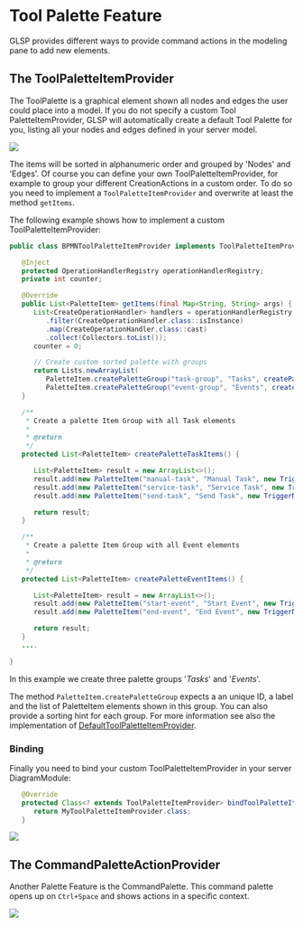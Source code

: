 # Tool Palette Feature

GLSP provides different ways to provide command actions in the modeling pane to add new elements. 

## The ToolPaletteItemProvider

The ToolPalette is a graphical element shown all nodes and edges the user could place into a model. If you do not specify a custom Tool PaletteItemProvider, GLSP will automatically create a default Tool Palette for you, listing all your nodes and edges defined in your server model.

<img src="../images/ToolPaletteItemProvider-01.png" />

The items will be sorted in alphanumeric order and grouped by 'Nodes' and 'Edges'.  Of course you can define your own ToolPaletteItemProvider, for example to group your different CreationActions in  a custom order. To do so you need to implement a `ToolPaletteItemProvider` and overwrite at least the method `getItems`. 

The following example shows how to implement a custom ToolPaletteItemProvider:

```java
public class BPMNToolPaletteItemProvider implements ToolPaletteItemProvider {

   @Inject
   protected OperationHandlerRegistry operationHandlerRegistry;
   private int counter;

   @Override
   public List<PaletteItem> getItems(final Map<String, String> args) {
      List<CreateOperationHandler> handlers = operationHandlerRegistry.getAll().stream()
         .filter(CreateOperationHandler.class::isInstance)
         .map(CreateOperationHandler.class::cast)
         .collect(Collectors.toList());
      counter = 0;

      // Create custom sorted palette with groups
      return Lists.newArrayList(
         PaletteItem.createPaletteGroup("task-group", "Tasks", createPaletteTaskItems(), "symbol-property", "A"),
         PaletteItem.createPaletteGroup("event-group", "Events", createPaletteEventItems(), "symbol-property", "B"),
   }

   /**
    * Create a palette Item Group with all Task elements
    *
    * @return
    */
   protected List<PaletteItem> createPaletteTaskItems() {

      List<PaletteItem> result = new ArrayList<>();
      result.add(new PaletteItem("manual-task", "Manual Task", new TriggerNodeCreationAction(ModelTypes.MANUAL_TASK)));
      result.add(new PaletteItem("service-task", "Service Task", new TriggerNodeCreationAction(ModelTypes.SERVICE_TASK)));
      result.add(new PaletteItem("send-task", "Send Task", new TriggerNodeCreationAction(ModelTypes.SERVICE_TASK)));

      return result;
   }

   /**
    * Create a palette Item Group with all Event elements
    *
    * @return
    */
   protected List<PaletteItem> createPaletteEventItems() {

      List<PaletteItem> result = new ArrayList<>();
      result.add(new PaletteItem("start-event", "Start Event", new TriggerNodeCreationAction(ModelTypes.START_EVENT)));
      result.add(new PaletteItem("end-event", "End Event", new TriggerNodeCreationAction(ModelTypes.END_EVENT)));

      return result;
   }
   ....

}
```
	
In this example we create three palette groups '*Tasks*' and '*Events*'. 
 
The method `PaletteItem.createPaletteGroup` expects a an unique ID, a label and the list of PaletteItem elements shown in this group. You can also provide a sorting hint for each group. For more information see also the implementation of [DefaultToolPaletteItemProvider](https://github.com/eclipse-glsp/glsp-server/blob/master/plugins/org.eclipse.glsp.server/src/org/eclipse/glsp/server/internal/toolpalette/DefaultToolPaletteItemProvider.java). 



### Binding

Finally you need to bind your custom ToolPaletteItemProvider in your server DiagramModule:


```java
   @Override
   protected Class<? extends ToolPaletteItemProvider> bindToolPaletteItemProvider() {
      return MyToolPaletteItemProvider.class;
   }
```

<img src="./images/ToolPaletteItemProvider-02.png" /> 

## The CommandPaletteActionProvider

Another Palette Feature is the CommandPalette. This command palette opens up on `Ctrl+Space` and shows actions in a specific context.

<img src="./images/CommandPaletteItemProvider-01.png" /> 

